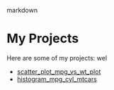 markdown
# My Projects
Here are some of my projects:
wel
- [scatter_plot_mpg_vs_wt_plot](project1.md)
- [histogram_mpg_cyl_mtcars](project2.md)

